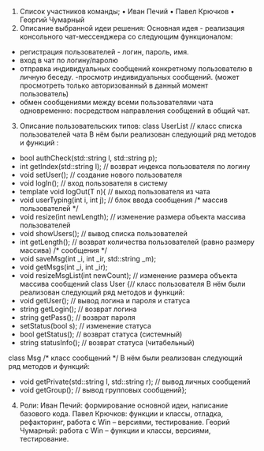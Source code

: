 1.	Список участников команды;
•	Иван Печий 
•	Павел Крючков 
•	Георгий Чумарный
2.	Описание выбранной идеи решения:
Основная идея - реализация  консольного чат-мессенджера со следующим  функционалом:
 - регистрация пользователей - логин, пароль, имя.
 - вход в чат по логину/паролю
- отправка индивидуальных сообщений конкретному пользователю в личную беседу.
-просмотр индивидуальных сообщений.
 (может просмотреть только авторизованный в данный момент пользователь)
 - обмен сообщениями между всеми пользователями чата одновременно:   посредством направления  сообщений в общий чат.

3.	Описание пользовательских  типов:
class UserList // класс списка пользователей чата
В нём были реализован следующий  ряд  методов и   функций :
- bool authCheck(std::string l, std::string p);
- int getIndex(std::string l); // возврат индекса пользователя по логину
- void setUser(); // создание нового пользователя
- void logIn(); // вход пользователя в систему
- template<typename T> void logOut(T n){ // выход пользователя из чата
- void userTyping(int i, int j); //  блок ввода сообщения 
/* массив пользователей */
- void resize(int newLength); // изменение размера объекта массива пользователей
- void showUsers(); // вывод списка пользователей
- int getLength(); // возврат количества пользователей (равно размеру массива)
/* сообщения */
- void saveMsg(int _i, int _ir, std::string _m);
- void getMsgs(int _i, int _ir);
- void resizeMsgList(int newCount); // изменение размера объекта массива сообщений
class User {// класс пользователя
В нём были реализован следующий  ряд  методов и   функций:
- void getUser(); // вывод логина и пароля и статуса	
- string getLogin(); // возврат логина
- string getPass(); // возврат пароля
- setStatus(bool s); // изменение статуса
- bool getStatus(); // возврат статуса (системный)
- string statusInfo(); // возврат статуса (читабельный)

class Msg /* класс сообщений */
В нём были реализован следующий  ряд  методов и   функций:
- void getPrivate(std::string l, std::string r); // вывод личных сообщений
- void getGroup(); // вывод групповых сообщений};

4.	Роли: 
Иван Печий: формирование основной идеи, написание базового кода.
Павел Крючков: функции и классы, отладка, рефакторинг, работа с Win – версиями, тестирование.
Георий Чумарный: работа с Win – функции и классы, версиями, тестирование.
